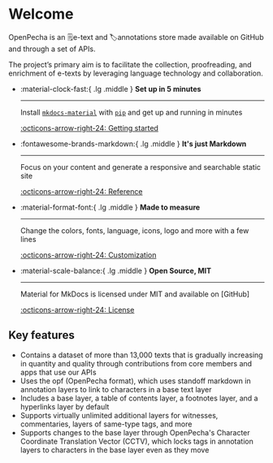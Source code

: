 # Welcome

OpenPecha is an 🗒️e-text and 🏷️annotations store made available on GitHub and through a set of APIs. 

The project’s primary aim is to facilitate the collection, proofreading, and enrichment of e-texts by leveraging language technology and collaboration.

<div class="grid cards" markdown>

-   :material-clock-fast:{ .lg .middle } __Set up in 5 minutes__

    ---

    Install [`mkdocs-material`](#) with [`pip`](#) and get up
    and running in minutes

    [:octicons-arrow-right-24: Getting started](#)

-   :fontawesome-brands-markdown:{ .lg .middle } __It's just Markdown__

    ---

    Focus on your content and generate a responsive and searchable static site

    [:octicons-arrow-right-24: Reference](#)

-   :material-format-font:{ .lg .middle } __Made to measure__

    ---

    Change the colors, fonts, language, icons, logo and more with a few lines

    [:octicons-arrow-right-24: Customization](#)

-   :material-scale-balance:{ .lg .middle } __Open Source, MIT__

    ---

    Material for MkDocs is licensed under MIT and available on [GitHub]

    [:octicons-arrow-right-24: License](#)

</div>


## Key features
- Contains a dataset of more than 13,000 texts that is gradually increasing in quantity and quality through contributions from core members and apps that use our APIs
- Uses the opf (OpenPecha format), which uses standoff markdown in annotation layers to link to characters in a base text layer
- Includes a base layer, a table of contents layer, a footnotes layer, and a hyperlinks layer by default
- Supports virtually unlimited additional layers for witnesses, commentaries, layers of same-type tags, and more
- Supports changes to the base layer through OpenPecha's Character Coordinate Translation Vector (CCTV), which locks tags in annotation layers to characters in the base layer even as they move   
